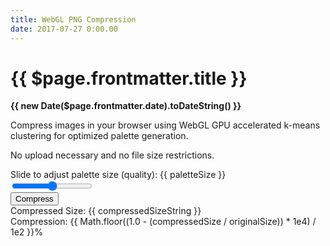 ```yaml
---
title: WebGL PNG Compression
date: 2017-07-27 0:00.00
---
```


# {{ $page.frontmatter.title }}

**{{ new Date($page.frontmatter.date).toDateString() }}**

Compress images in your browser using WebGL GPU accelerated k-means clustering for optimized palette generation.

No upload necessary and no file size restrictions.

<div v-if="file">
<img ref="image" :src="fileUrl">
<div>
Slide to adjust palette size (quality): {{ paletteSize }}
</div>
<div>
<input class="slider" type="range" min="2" max="256" v-model="paletteSize"/>
</div>
<button v-on:click="compute()">Compress</button>
<div v-if="compressedSize > 0">
<div>
Compressed Size: {{ compressedSizeString }}
</div>
<div>
Compression: {{ Math.floor((1.0 - (compressedSize / originalSize)) * 1e4) / 1e2 }}%
</div>
</div>
</div>

<div v-else>
<b-form-file v-model="file"/>
</div>
    
<div v-show="false">
<canvas ref="imageCanvas"></canvas>
<canvas ref="canvas3d"></canvas>
</div>

<BlogPostNav/>

<script>
import {compress, condensePalette, writePNG} from 'webgl-png-compress'

export default {
  data () {
    return {
      computed: false,
      loaded: false,
      matrix: undefined,
      originalSize: 0,
      compressedSize: 0,
      paletteSize: 256,
      scaledWidth: 512,
      file: null
    }
  },
  computed: {
    fileUrl () {
      if (this.file) {
        return URL.createObjectURL(this.file)
      }
    },
    image () {
      return this.$refs.image
    },
    compressedSizeString () {
      let compressedSize = Math.floor(this.compressedSize)
      let sizeString = compressedSize.toString()
      if (sizeString.length <= 3) {
        return sizeString + 'B'
      }
      compressedSize = Math.floor(compressedSize / 1e1) / 1e2
      sizeString = compressedSize.toString()
      if (sizeString.length <= 6) {
        return sizeString + 'KB'
      }
      compressedSize = Math.floor(compressedSize / 1e1) / 1e2
      sizeString = compressedSize.toString()
      if (sizeString.length <= 6) {
        return sizeString + 'MB'
      }
      compressedSize = Math.floor(compressedSize / 1e1) / 1e2
      sizeString = compressedSize.toString()
      if (sizeString.length <= 6) {
        return sizeString + 'GB'
      }
      compressedSize = Math.floor(compressedSize / 1e1) / 1e2
      return compressedSize.toString() + 'TB'
    },
    scaledHeight () {
      return Math.floor(this.image.height * this.scaledWidth / this.image.width)
    }
  },
  methods: {
    compute () {
      const imageCanvas = this.$refs.imageCanvas
      const context = imageCanvas.getContext('2d')
      const canvas3d = this.$refs.canvas3d
      canvas3d.width = this.scaledWidth
      canvas3d.height = this.scaledHeight

      const gl = canvas3d.getContext('webgl')
      gl.viewport(0, 0, this.scaledWidth, this.scaledHeight)

      imageCanvas.width = this.scaledWidth
      imageCanvas.height = this.scaledHeight
      context.drawImage(this.image, 0, 0, this.scaledWidth, this.scaledHeight)
      const scaledImageData = context.getImageData(0, 0, this.scaledWidth, this.scaledHeight)

      let palette = compress(scaledImageData, this.scaledWidth, this.scaledHeight, gl, this.paletteSize, 4)
      palette = condensePalette(palette)

      imageCanvas.width = this.image.width
      imageCanvas.height = this.image.height

      context.drawImage(this.image, 0, 0)
      const imageData = context.getImageData(0, 0, this.image.width, this.image.height)
      const png = writePNG(imageData, palette, this.image.width, this.image.height)
      this.compressedSize = png.length
      this.computed = true
      this.download('compressed.png', png)
    },
    download (filename, data) {
      const element = document.createElement('a')
      element.setAttribute('href', URL.createObjectURL(new Blob([data], {
        type: 'image/png'
      })))
      element.setAttribute('download', filename)
      element.style.display = 'none'
      document.body.appendChild(element)
      element.click()
      document.body.removeChild(element)
    },
    imageLoaded () {
      this.loaded = true
    }
  }
}
</script>

